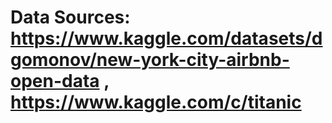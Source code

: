 # Data Sources: https://www.kaggle.com/datasets/dgomonov/new-york-city-airbnb-open-data , https://www.kaggle.com/c/titanic
